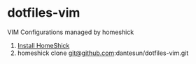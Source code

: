 # dotfiles-vim
VIM Configurations managed by homeshick
1. [Install HomeShick](https://github.com/andsens/homeshick/wiki/Installation)
2. homeshick clone git@github.com:dantesun/dotfiles-vim.git
